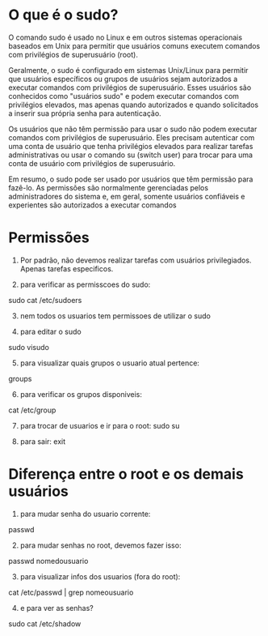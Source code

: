# O que é o sudo?
O comando sudo é usado no Linux e em outros sistemas operacionais baseados em Unix para permitir que usuários comuns executem comandos com privilégios de superusuário (root).

Geralmente, o sudo é configurado em sistemas Unix/Linux para permitir que usuários específicos ou grupos de usuários sejam autorizados a executar comandos com privilégios de superusuário. Esses usuários são conhecidos como "usuários sudo" e podem executar comandos com privilégios elevados, mas apenas quando autorizados e quando solicitados a inserir sua própria senha para autenticação.

Os usuários que não têm permissão para usar o sudo não podem executar comandos com privilégios de superusuário. Eles precisam autenticar com uma conta de usuário que tenha privilégios elevados para realizar tarefas administrativas ou usar o comando su (switch user) para trocar para uma conta de usuário com privilégios de superusuário.

Em resumo, o sudo pode ser usado por usuários que têm permissão para fazê-lo. As permissões são normalmente gerenciadas pelos administradores do sistema e, em geral, somente usuários confiáveis e experientes são autorizados a executar comandos

# Permissões

1. Por padrão, não devemos realizar tarefas com usuários privilegiados. Apenas tarefas especificos.

2. para verificar as permisscoes do sudo:

sudo cat /etc/sudoers

3. nem todos os usuarios tem permissoes de utilizar o sudo


4. para editar o sudo

sudo visudo

5. para visualizar quais grupos o usuario atual pertence:

groups

6. para verificar os grupos disponiveis:

cat /etc/group

7. para trocar de usuarios e ir para o root:
sudo su

8. para sair:
exit


# Diferença entre o root e os demais usuários

1. para mudar senha do usuario corrente:

passwd

2. para mudar senhas  no root, devemos fazer isso:

passwd nomedousuario

3. para visualizar infos dos usuarios (fora do root):

cat /etc/passwd | grep nomeousuario

4. e para ver as senhas?

sudo cat /etc/shadow
